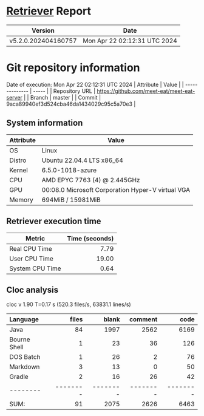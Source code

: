 # [Retriever](https://github.com/PalladioSimulator/Palladio-ReverseEngineering-Retriever) Report
| Version | Date |
| ------- | ---- |
| v5.2.0.202404160757 | Mon Apr 22 02:12:31 UTC 2024 |

# Git repository information
Date of execution: Mon Apr 22 02:12:31 UTC 2024
|    Attribute   | Value |
| -------------- | ----- |
| Repository URL | https://github.com/meet-eat/meet-eat-server |
| Branch         | master |
| Commit         | 9aca89940ef3d524cba46da1434029c95c5a70e3 |


## System information
| Attribute | Value |
| --------- | ----- |
| OS | Linux  |
| Distro | Ubuntu 22.04.4 LTS x86_64  |
| Kernel | 6.5.0-1018-azure  |
| CPU | AMD EPYC 7763 (4) @ 2.445GHz  |
| GPU | 00:08.0 Microsoft Corporation Hyper-V virtual VGA  |
| Memory | 694MiB / 15981MiB  |

## Retriever execution time
| Metric | Time (seconds) |
| --- | ---: |
| Real CPU Time | 7.79 |
| User CPU Time | 19.00 |
| System CPU Time | 0.64 |
<!--
Explainations:
- __Real CPU Time__: actual time the command has run (can be less than total time spent in user and system mode for multi-threaded processes)
- __User CPU Time__: time the command has spent running in user mode
- __System CPU Time__: time the command has spent running in system or kernel mode
-->

## Cloc analysis
cloc v 1.90  T=0.17 s (520.3 files/s, 63831.1 lines/s)

Language|files|blank|comment|code
:-------|-------:|-------:|-------:|-------:
Java|84|1997|2562|6169
Bourne Shell|1|23|36|126
DOS Batch|1|26|2|76
Markdown|3|13|0|50
Gradle|2|16|26|42
--------|--------|--------|--------|--------
SUM:|91|2075|2626|6463
